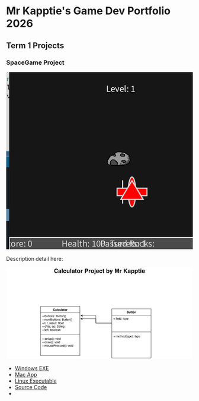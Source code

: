 # Mr Kapptie's Game Dev Portfolio 2026

## Term 1 Projects

### SpaceGame Project

![SpaceGame](https://github.com/kappter/portfolio2026B1/blob/main/images/spacegame.png?raw=true)

Description detail here:

![UML](https://github.com/kappter/portfolio2026B1/blob/main/images/calcUML.jpg?raw=true)

* [Windows EXE](https://github.com/kappter/portfolio2026B1/blob/main/src/SpaceGame/Readme.md)
* [Mac App]()
* [Linux Executable]()
* [Source Code](https://github.com/kappter/portfolio2026B1/tree/main/src/SpaceGame)
* []()

